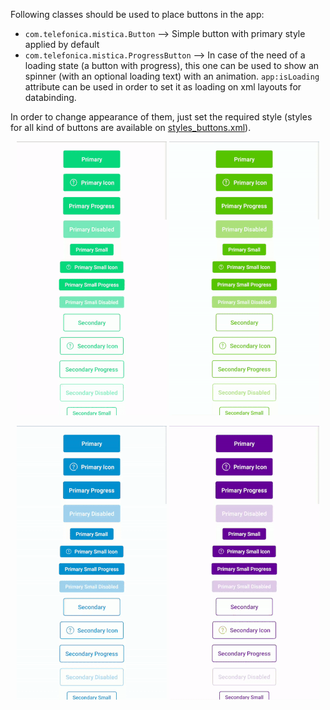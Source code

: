 Following classes should be used to place buttons in the app:
* `com.telefonica.mistica.Button` --> Simple button with primary style applied by default
* `com.telefonica.mistica.ProgressButton` --> In case of the need of a loading state (a button with progress), this one can be used to show an spinner (with an optional loading text) with an animation. `app:isLoading` attribute can be used in order to set it as loading on xml layouts for databinding.

In order to change appearance of them, just set the required style (styles for all kind of buttons are available on [styles_buttons.xml](https://github.com/tef-novum/android-messenger/blob/integration/toolkit/palette/src/main/res/values/styles_buttons.xml)).

<p align="center">
    <img src="../../../../../../../../doc/images/buttons/buttons_tuenti.gif">
    <img src="../../../../../../../../doc/images/buttons/buttons_movistar.gif">
</p>
<p align="center">
    <img src="../../../../../../../../doc/images/buttons/buttons_o2.gif">
    <img src="../../../../../../../../doc/images/buttons/buttons_vivo.gif">
</p>

